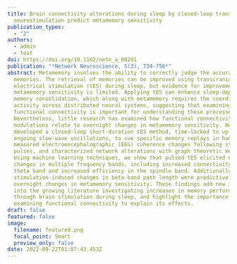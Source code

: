 ```yaml
---
title: Brain connectivity alterations during sleep by closed-loop transcranial
  neurostimulation predict metamemory sensitivity
publication_types:
  - "2"
authors:
  - admin
  - test
doi: https://doi.org/10.1162/netn_a_00201
publication: "*Network Neuroscience, 5(3), 734-756*"
abstract: Metamemory involves the ability to correctly judge the accuracy of our
  memories. The retrieval of memories can be improved using transcranial
  electrical stimulation (tES) during sleep, but evidence for improvements to
  metamemory sensitivity is limited. Applying tES can enhance sleep-dependent
  memory consolidation, which along with metamemory requires the coordination of
  activity across distributed neural systems, suggesting that examining
  functional connectivity is important for understanding these processes.
  Nevertheless, little research has examined how functional connectivity
  modulations relate to overnight changes in metamemory sensitivity. Here, we
  developed a closed-loop short-duration tES method, time-locked to up-states of
  ongoing slow-wave oscillations, to cue specific memory replays in humans. We
  measured electroencephalographic (EEG) coherence changes following stimulation
  pulses, and characterized network alterations with graph theoretic metrics.
  Using machine learning techniques, we show that pulsed tES elicited network
  changes in multiple frequency bands, including increased connectivity in the
  theta band and increased efficiency in the spindle band. Additionally,
  stimulation-induced changes in beta-band path length were predictive of
  overnight changes in metamemory sensitivity. These findings add new insights
  into the growing literature investigating increases in memory performance
  through brain stimulation during sleep, and highlight the importance of
  examining functional connectivity to explain its effects.
draft: false
featured: false
image:
  filename: featured.png
  focal_point: Smart
  preview_only: false
date: 2022-09-22T01:07:43.453Z
---
```

